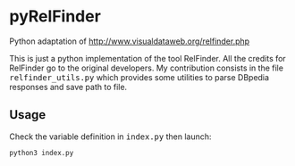# pyRelFinder
Python adaptation of http://www.visualdataweb.org/relfinder.php

This is just a python implementation of the tool RelFinder. All the credits for RelFinder go to the original developers.
My contribution consists in the file <tt>relfinder_utils.py</tt> which provides some utilities to parse DBpedia responses and save path to file.

## Usage
Check the variable definition in <tt>index.py</tt> then launch:

```
python3 index.py
```
